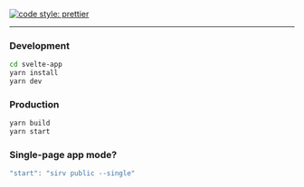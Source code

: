[![code style: prettier](https://img.shields.io/badge/code_style-prettier-ff69b4.svg?style=flat-square)](https://github.com/prettier/prettier)

---

### Development
```bash
cd svelte-app
yarn install
yarn dev
```

### Production
```bash
yarn build
yarn start
```

### Single-page app mode?
```js
"start": "sirv public --single"
```
